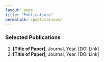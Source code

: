 ```yaml
---
layout: page
title: "Publications"
permalink: /publications/
---
```


### Selected Publications
1. **[Title of Paper]**, Journal, Year. [DOI Link]
2. **[Title of Paper]**, Journal, Year. [DOI Link]

